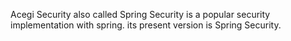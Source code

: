 Acegi Security also called Spring Security is a popular security implementation with spring. its present version is Spring Security.